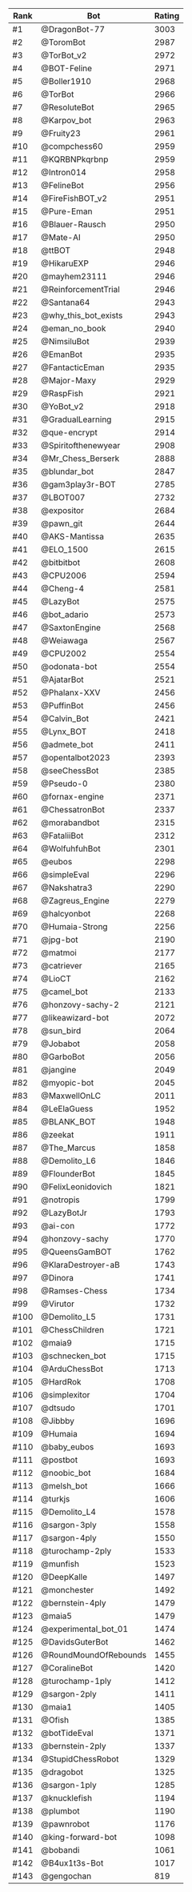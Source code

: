Rank|Bot|Rating
---|---|---
#1|@DragonBot-77|3003
#2|@ToromBot|2987
#3|@TorBot_v2|2972
#4|@BOT-Feline|2971
#5|@Boller1910|2968
#6|@TorBot|2966
#7|@ResoluteBot|2965
#8|@Karpov_bot|2963
#9|@Fruity23|2961
#10|@compchess60|2959
#11|@KQRBNPkqrbnp|2959
#12|@Intron014|2958
#13|@FelineBot|2956
#14|@FireFishBOT_v2|2951
#15|@Pure-Eman|2951
#16|@Blauer-Rausch|2950
#17|@Mate-AI|2950
#18|@ttBOT|2948
#19|@HikaruEXP|2946
#20|@mayhem23111|2946
#21|@ReinforcementTrial|2946
#22|@Santana64|2943
#23|@why_this_bot_exists|2943
#24|@eman_no_book|2940
#25|@NimsiluBot|2939
#26|@EmanBot|2935
#27|@FantacticEman|2935
#28|@Major-Maxy|2929
#29|@RaspFish|2921
#30|@YoBot_v2|2918
#31|@GradualLearning|2915
#32|@que-encrypt|2914
#33|@Spiritofthenewyear|2908
#34|@Mr_Chess_Berserk|2888
#35|@blundar_bot|2847
#36|@gam3play3r-BOT|2785
#37|@LBOT007|2732
#38|@expositor|2684
#39|@pawn_git|2644
#40|@AKS-Mantissa|2635
#41|@ELO_1500|2615
#42|@bitbitbot|2608
#43|@CPU2006|2594
#44|@Cheng-4|2581
#45|@LazyBot|2575
#46|@bot_adario|2573
#47|@SaxtonEngine|2568
#48|@Weiawaga|2567
#49|@CPU2002|2554
#50|@odonata-bot|2554
#51|@AjatarBot|2521
#52|@Phalanx-XXV|2456
#53|@PuffinBot|2456
#54|@Calvin_Bot|2421
#55|@Lynx_BOT|2418
#56|@admete_bot|2411
#57|@opentalbot2023|2393
#58|@seeChessBot|2385
#59|@Pseudo-0|2380
#60|@fornax-engine|2371
#61|@ChessatronBot|2337
#62|@morabandbot|2315
#63|@FataliiBot|2312
#64|@WolfuhfuhBot|2301
#65|@eubos|2298
#66|@simpleEval|2296
#67|@Nakshatra3|2290
#68|@Zagreus_Engine|2279
#69|@halcyonbot|2268
#70|@Humaia-Strong|2256
#71|@jpg-bot|2190
#72|@matmoi|2177
#73|@catriever|2165
#74|@LioCT|2162
#75|@camel_bot|2133
#76|@honzovy-sachy-2|2121
#77|@likeawizard-bot|2072
#78|@sun_bird|2064
#79|@Jobabot|2058
#80|@GarboBot|2056
#81|@jangine|2049
#82|@myopic-bot|2045
#83|@MaxwellOnLC|2011
#84|@LeElaGuess|1952
#85|@BLANK_BOT|1948
#86|@zeekat|1911
#87|@The_Marcus|1858
#88|@Demolito_L6|1846
#89|@FlounderBot|1845
#90|@FelixLeonidovich|1821
#91|@notropis|1799
#92|@LazyBotJr|1793
#93|@ai-con|1772
#94|@honzovy-sachy|1770
#95|@QueensGamBOT|1762
#96|@KlaraDestroyer-aB|1743
#97|@Dinora|1741
#98|@Ramses-Chess|1734
#99|@Virutor|1732
#100|@Demolito_L5|1731
#101|@ChessChildren|1721
#102|@maia9|1715
#103|@schnecken_bot|1715
#104|@ArduChessBot|1713
#105|@HardRok|1708
#106|@simplexitor|1704
#107|@dtsudo|1701
#108|@Jibbby|1696
#109|@Humaia|1694
#110|@baby_eubos|1693
#111|@postbot|1693
#112|@noobic_bot|1684
#113|@melsh_bot|1666
#114|@turkjs|1606
#115|@Demolito_L4|1578
#116|@sargon-3ply|1558
#117|@sargon-4ply|1550
#118|@turochamp-2ply|1533
#119|@munfish|1523
#120|@DeepKalle|1497
#121|@monchester|1492
#122|@bernstein-4ply|1479
#123|@maia5|1479
#124|@experimental_bot_01|1474
#125|@DavidsGuterBot|1462
#126|@RoundMoundOfRebounds|1455
#127|@CoralineBot|1420
#128|@turochamp-1ply|1412
#129|@sargon-2ply|1411
#130|@maia1|1405
#131|@Ofish|1385
#132|@botTideEval|1371
#133|@bernstein-2ply|1337
#134|@StupidChessRobot|1329
#135|@dragobot|1325
#136|@sargon-1ply|1285
#137|@knucklefish|1194
#138|@plumbot|1190
#139|@pawnrobot|1176
#140|@king-forward-bot|1098
#141|@bobandi|1061
#142|@B4ux1t3s-Bot|1017
#143|@gengochan|819
